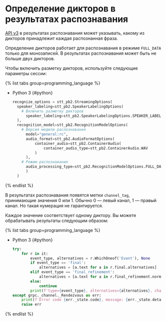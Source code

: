 # Определение дикторов в результатах распознавания

[API v3](../stt-v3/api-ref/grpc/Recognizer/index.md) в результатах распознавания может указывать, какому из дикторов принадлежит каждая распознанная фраза.

Определение дикторов работает для распознавания в режиме `FULL_DATA` только для монозаписей. В результатах распознавания может быть не больше двух дикторов.

Чтобы включить разметку дикторов, используйте следующие параметры сессии:

{% list tabs group=programming_language %}

- Python 3 {#python}

  ```python
  recognize_options = stt_pb2.StreamingOptions(
    speaker_labeling=stt_pb2.SpeakerLabelingOptions(
      # Включить разметку дикторов
        speaker_labeling=stt_pb2.SpeakerLabelingOptions.SPEAKER_LABELING_ENABLED
    ),
    recognition_model=stt_pb2.RecognitionModelOptions(
      # Версия модели распознавания
        model="general:rc",
        audio_format=stt_pb2.AudioFormatOptions(
            container_audio=stt_pb2.ContainerAudio(
                container_audio_type=stt_pb2.ContainerAudio.WAV
            )
        ),
      # Режим распознавания
        audio_processing_type=stt_pb2.RecognitionModelOptions.FULL_DATA
        )
    )
  ```

{% endlist %}

В результатах распознавания появятся метки `channel_tag`, принимающие значения 0 или 1. Обычно 0 — левый канал, 1 — правый канал. Но такая нумерация не гарантируется.

Каждое значение соответствует одному диктору. Вы можете обрабатывать результаты следующим образом:

{% list tabs group=programming_language %}

- Python 3 {#python}

  ```python
  try:
      for r in it:
          event_type, alternatives = r.WhichOneof('Event'), None
          if event_type == 'final':
              alternatives = [a.text for a in r.final.alternatives]
          elif event_type == 'final_refinement':
              alternatives = [a.text for a in r.final_refinement.normalized_text.alternatives]
          else:
              continue
          print(f'type={event_type}, alternatives={alternatives}, channel_tag = {r.channel_tag}')
  except grpc._channel._Rendezvous as err:
      print(f'Error code {err._state.code}, message: {err._state.details}')
      raise err
  ```

{% endlist %}
